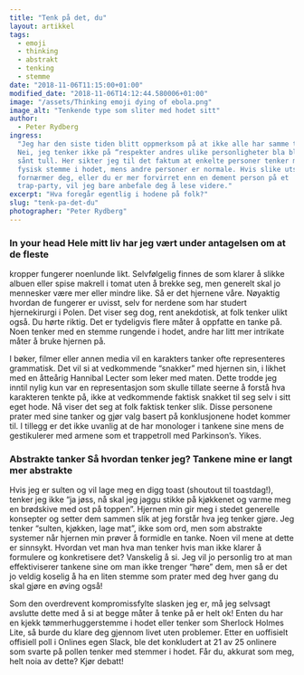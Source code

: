 ```yaml
---
title: "Tenk på det, du"
layout: artikkel
tags:
  - emoji
  - thinking
  - abstrakt
  - tenking
  - stemme
date: "2018-11-06T11:15:00+01:00"
modified_date: "2018-11-06T14:12:44.580006+01:00"
image: "/assets/Thinking emoji dying of ebola.png"
image_alt: "Tenkende type som sliter med hodet sitt"
author:
  - Peter Rydberg
ingress:
  "Jeg har den siste tiden blitt oppmerksom på at ikke alle har samme tankesett.
  Nei, jeg tenker ikke på “respekter andres ulike personligheter bla bla bla” og
  sånt tull. Her sikter jeg til det faktum at enkelte personer tenker med en
  fysisk stemme i hodet, mens andre personer er normale. Hvis slike utsagn
  fornærmer deg, eller du er mer forvirret enn en dement person på et
  trap-party, vil jeg bare anbefale deg å lese videre."
excerpt: "Hva foregår egentlig i hodene på folk?"
slug: "tenk-pa-det-du"
photographer: "Peter Rydberg"
---
```


### In your head Hele mitt liv har jeg vært under antagelsen om at de fleste

kropper fungerer noenlunde likt. Selvfølgelig finnes de som klarer å slikke
albuen eller spise makrell i tomat uten å brekke seg, men generelt skal jo
mennesker være mer eller mindre like. Så er det hjernene våre. Nøyaktig hvordan
de fungerer er uvisst, selv for nerdene som har studert hjernekirurgi i Polen.
Det viser seg dog, rent anekdotisk, at folk tenker ulikt også. Du hørte riktig.
Det er tydeligvis flere måter å oppfatte en tanke på. Noen tenker med en stemme
rungende i hodet, andre har litt mer intrikate måter å bruke hjernen på.

I bøker, filmer eller annen media vil en karakters tanker ofte representeres
grammatisk. Det vil si at vedkommende “snakker” med hjernen sin, i likhet med en
åtteårig Hannibal Lecter som leker med maten. Dette trodde jeg inntil nylig kun
var en representasjon som skulle tillate seerne å forstå hva karakteren tenkte
på, ikke at vedkommende faktisk snakket til seg selv i sitt eget hode. Nå viser
det seg at folk faktisk tenker slik. Disse personene prater med sine tanker og
gjør valg basert på konklusjonene hodet kommer til. I tillegg er det ikke
uvanlig at de har monologer i tankene sine mens de gestikulerer med armene som
et trappetroll med Parkinson’s. Yikes.

### Abstrakte tanker Så hvordan tenker jeg? Tankene mine er langt mer abstrakte

Hvis jeg er sulten og vil lage meg en digg toast (shoutout til toastdag!),
tenker jeg ikke “ja jøss, nå skal jeg jaggu stikke på kjøkkenet og varme meg en
brødskive med ost på toppen”. Hjernen min gir meg i stedet generelle konsepter
og setter dem sammen slik at jeg forstår hva jeg tenker gjøre. Jeg tenker
“sulten, kjøkken, lage mat”, ikke som ord, men som abstrakte systemer når
hjernen min prøver å formidle en tanke. Noen vil mene at dette er sinnsykt.
Hvordan vet man hva man tenker hvis man ikke klarer å formulere og konkretisere
det? Vanskelig å si. Jeg vil jo personlig tro at man effektiviserer tankene sine
om man ikke trenger “høre” dem, men så er det jo veldig koselig å ha en liten
stemme som prater med deg hver gang du skal gjøre en øving også!

Som den overdrevent kompromissfylte slasken jeg er, må jeg selvsagt avslutte
dette med å si at begge måter å tenke på er helt ok! Enten du har en kjekk
tømmerhuggerstemme i hodet eller tenker som Sherlock Holmes Lite, så burde du
klare deg gjennom livet uten problemer. Etter en uoffisielt offisiell poll i
Onlines egen Slack, ble det konkludert at 21 av 25 onlinere som svarte på pollen
tenker med stemmer i hodet. Får du, akkurat som meg, helt noia av dette? Kjør
debatt!
